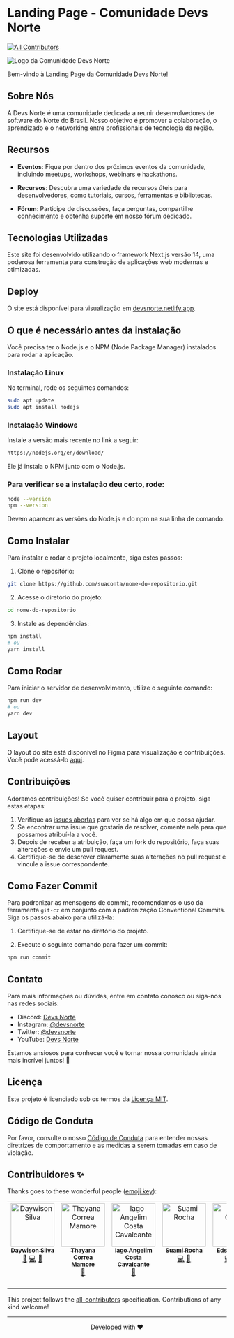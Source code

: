 # Landing Page - Comunidade Devs Norte
<!-- ALL-CONTRIBUTORS-BADGE:START - Do not remove or modify this section -->
[![All Contributors](https://img.shields.io/badge/all_contributors-7-orange.svg?style=flat-square)](#contributors-)
<!-- ALL-CONTRIBUTORS-BADGE:END -->

![Logo da Comunidade Devs Norte](https://imgur.com/0OLFKkZ.png)

Bem-vindo à Landing Page da Comunidade Devs Norte!

## Sobre Nós

A Devs Norte é uma comunidade dedicada a reunir desenvolvedores de software do Norte do Brasil. Nosso objetivo é promover a colaboração, o aprendizado e o networking entre profissionais de tecnologia da região.

## Recursos

- **Eventos**: Fique por dentro dos próximos eventos da comunidade, incluindo meetups, workshops, webinars e hackathons.

- **Recursos**: Descubra uma variedade de recursos úteis para desenvolvedores, como tutoriais, cursos, ferramentas e bibliotecas.

- **Fórum**: Participe de discussões, faça perguntas, compartilhe conhecimento e obtenha suporte em nosso fórum dedicado.

## Tecnologias Utilizadas

Este site foi desenvolvido utilizando o framework Next.js versão 14, uma poderosa ferramenta para construção de aplicações web modernas e otimizadas.

## Deploy

O site está disponível para visualização em [devsnorte.netlify.app](https://devsnorte.netlify.app/).

## O que é necessário antes da instalação

Você precisa ter o Node.js e o NPM (Node Package Manager) instalados para rodar a aplicação.

### Instalação Linux
No terminal, rode os seguintes comandos: 
```bash
sudo apt update
sudo apt install nodejs
```

### Instalação Windows
Instale a versão mais recente no link a seguir:
```bash
https://nodejs.org/en/download/
```
Ele já instala o NPM junto com o Node.js.

### Para verificar se a instalação deu certo, rode:
```bash
node --version
npm --version
```
Devem aparecer as versões do Node.js e do npm na sua linha de comando.

## Como Instalar

Para instalar e rodar o projeto localmente, siga estes passos:

1. Clone o repositório:

```bash
git clone https://github.com/suaconta/nome-do-repositorio.git
```

2. Acesse o diretório do projeto:

```bash
cd nome-do-repositorio
```

3. Instale as dependências:

```bash
npm install
# ou
yarn install
```

## Como Rodar

Para iniciar o servidor de desenvolvimento, utilize o seguinte comando:

```bash
npm run dev
# ou
yarn dev
```

## Layout

O layout do site está disponível no Figma para visualização e contribuições. Você pode acessá-lo [aqui](https://www.figma.com/file/eenBVFzu17zB259Xw6OUwu/Devs-Norte---Site-Redesign?type=design&node-id=31%3A173&mode=design&t=WJTjULmKOs3K9chc-1).

## Contribuições

Adoramos contribuições! Se você quiser contribuir para o projeto, siga estas etapas:

1. Verifique as [issues abertas](https://github.com/suaconta/nome-do-repositorio/issues) para ver se há algo em que possa ajudar.
2. Se encontrar uma issue que gostaria de resolver, comente nela para que possamos atribuí-la a você.
3. Depois de receber a atribuição, faça um fork do repositório, faça suas alterações e envie um pull request.
4. Certifique-se de descrever claramente suas alterações no pull request e vincule a issue correspondente.

## Como Fazer Commit

Para padronizar as mensagens de commit, recomendamos o uso da ferramenta `git-cz` em conjunto com a padronização Conventional Commits. Siga os passos abaixo para utilizá-la:

1. Certifique-se de estar no diretório do projeto.

2. Execute o seguinte comando para fazer um commit:

```bash
npm run commit
```

## Contato

Para mais informações ou dúvidas, entre em contato conosco ou siga-nos nas redes sociais:

- Discord: [Devs Norte](https://discord.gg/V825KxKzcQ)
- Instagram: [@devsnorte](https://instagram.com/devsnorte)
- Twitter: [@devsnorte](https://twitter.com/devsnorte)
- YouTube: [Devs Norte](https://www.youtube.com/c/DevsNorte)

Estamos ansiosos para conhecer você e tornar nossa comunidade ainda mais incrível juntos! 🚀

## Licença

Este projeto é licenciado sob os termos da [Licença MIT](LICENSE.md).

## Código de Conduta

Por favor, consulte o nosso [Código de Conduta](CODE_OF_CONDUCT.md) para entender nossas diretrizes de comportamento e as medidas a serem tomadas em caso de violação.

## Contribuidores ✨

Thanks goes to these wonderful people ([emoji key](https://allcontributors.org/docs/en/emoji-key)):

<!-- ALL-CONTRIBUTORS-LIST:START - Do not remove or modify this section -->
<!-- prettier-ignore-start -->
<!-- markdownlint-disable -->
<table>
  <tbody>
    <tr>
      <td align="center" valign="top" width="14.28%"><a href="https://www.linkedin.com/in/daywison-s-ab11b6121/"><img src="https://avatars.githubusercontent.com/u/54292958?v=4?s=100" width="100px;" alt="Daywison Silva"/><br /><sub><b>Daywison Silva</b></sub></a><br /><a href="https://github.com/devsnorte/devsnorte-landing-page/pulls?q=is%3Apr+reviewed-by%3ADaywisonSilva" title="Reviewed Pull Requests">👀</a> <a href="https://github.com/devsnorte/devsnorte-landing-page/commits?author=DaywisonSilva" title="Code">💻</a> <a href="#design-DaywisonSilva" title="Design">🎨</a></td>
      <td align="center" valign="top" width="14.28%"><a href="https://thayanacmamore.dev"><img src="https://avatars.githubusercontent.com/u/8525721?v=4?s=100" width="100px;" alt="Thayana Correa Mamore"/><br /><sub><b>Thayana Correa Mamore</b></sub></a><br /><a href="https://github.com/devsnorte/devsnorte-landing-page/pulls?q=is%3Apr+reviewed-by%3Athauska" title="Reviewed Pull Requests">👀</a></td>
      <td align="center" valign="top" width="14.28%"><a href="https://iagocavalcante.com/"><img src="https://avatars.githubusercontent.com/u/5131187?v=4?s=100" width="100px;" alt="Iago Angelim Costa Cavalcante"/><br /><sub><b>Iago Angelim Costa Cavalcante</b></sub></a><br /><a href="https://github.com/devsnorte/devsnorte-landing-page/pulls?q=is%3Apr+reviewed-by%3Aiagocavalcante" title="Reviewed Pull Requests">👀</a></td>
      <td align="center" valign="top" width="14.28%"><a href="https://bento.me/suamirochadev"><img src="https://avatars.githubusercontent.com/u/110056279?v=4?s=100" width="100px;" alt="Suami Rocha"/><br /><sub><b>Suami Rocha</b></sub></a><br /><a href="https://github.com/devsnorte/devsnorte-landing-page/commits?author=suamirochadev" title="Code">💻</a> <a href="https://github.com/devsnorte/devsnorte-landing-page/issues?q=author%3Asuamirochadev" title="Bug reports">🐛</a></td>
      <td align="center" valign="top" width="14.28%"><a href="https://www.gitshowcase.com/ecsistem"><img src="https://avatars.githubusercontent.com/u/61160635?v=4?s=100" width="100px;" alt="Edson Costa"/><br /><sub><b>Edson Costa</b></sub></a><br /><a href="https://github.com/devsnorte/devsnorte-landing-page/commits?author=ecsistem" title="Code">💻</a> <a href="https://github.com/devsnorte/devsnorte-landing-page/issues?q=author%3Aecsistem" title="Bug reports">🐛</a> <a href="https://github.com/devsnorte/devsnorte-landing-page/commits?author=ecsistem" title="Documentation">📖</a></td>
      <td align="center" valign="top" width="14.28%"><a href="https://github.com/juanrtalmeida"><img src="https://avatars.githubusercontent.com/u/75220133?v=4?s=100" width="100px;" alt="Juan Rodrigues Teixeira Almeida "/><br /><sub><b>Juan Rodrigues Teixeira Almeida </b></sub></a><br /><a href="https://github.com/devsnorte/devsnorte-landing-page/commits?author=juanrtalmeida" title="Code">💻</a> <a href="https://github.com/devsnorte/devsnorte-landing-page/issues?q=author%3Ajuanrtalmeida" title="Bug reports">🐛</a></td>
      <td align="center" valign="top" width="14.28%"><a href="https://thiagofigueiroribeiro.github.io/"><img src="https://avatars.githubusercontent.com/u/8943388?v=4?s=100" width="100px;" alt="Thiago Figueiró Ribeiro"/><br /><sub><b>Thiago Figueiró Ribeiro</b></sub></a><br /><a href="https://github.com/devsnorte/devsnorte-landing-page/issues?q=author%3AThiagoFigueiroRibeiro" title="Bug reports">🐛</a> <a href="https://github.com/devsnorte/devsnorte-landing-page/commits?author=ThiagoFigueiroRibeiro" title="Documentation">📖</a></td>
    </tr>
  </tbody>
</table>

<!-- markdownlint-restore -->
<!-- prettier-ignore-end -->

<!-- ALL-CONTRIBUTORS-LIST:END -->

This project follows the [all-contributors](https://github.com/all-contributors/all-contributors) specification. Contributions of any kind welcome!

---
<p align="center">
Developed with ❤️
</p>
